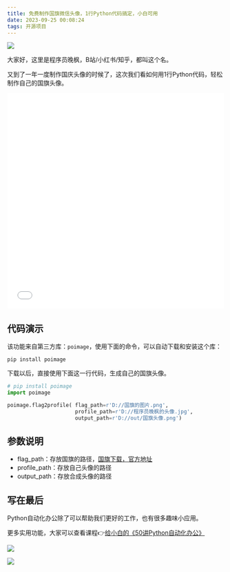```yaml
---
title: 免费制作国旗微信头像，1行Python代码搞定，小白可用
date: 2023-09-25 00:08:24
tags: 开源项目
---
```




![](https://article-1300615378.cos.ap-nanjing.myqcloud.com/poimage/flag2profile/cover.png)

大家好，这里是程序员晚枫，B站/小红书/知乎，都叫这个名。

又到了一年一度制作国庆头像的时候了，这次我们看如何用1行Python代码，轻松制作自己的国旗头像。

<iframe src="//player.bilibili.com/player.html?bvid=BV15u4y147ow" scrolling="no" border="0" frameborder="no" framespacing="0" allowfullscreen="true" width=100%, height=500> </iframe>


## 代码演示

该功能来自第三方库：``poimage``，使用下面的命令，可以自动下载和安装这个库：

```shell
pip install poimage
```

下载以后，直接使用下面这一行代码，生成自己的国旗头像。
```python
# pip install poimage
import poimage

poimage.flag2profile( flag_path=r'D://国旗的图片.png', 
                      profile_path=r'D://程序员晚枫的头像.jpg',
                      output_path=r'D://out/国旗头像.png')
```

## 参数说明

- flag_path：存放国旗的路径，[国旗下载，官方地址](https://mp.weixin.qq.com/s/zm6wQcadvH5sfcMSlJIapg)
- profile_path：存放自己头像的路径
- output_path：存放合成头像的路径

## 写在最后

Python自动化办公除了可以帮助我们更好的工作，也有很多趣味小应用。

更多实用功能，大家可以查看课程👉[给小白的《50讲Python自动化办公》](https://mp.weixin.qq.com/s/VH93du82QMuPz_1V3c5a6w)



![](https://website-python-1300615378.cos.ap-nanjing.myqcloud.com/%E5%BC%95%E5%AF%BC%E8%B6%85%E9%93%BE%E6%8E%A5/auto-work.jpg)

![](https://ads-1300615378.cos.ap-guangzhou.myqcloud.com/alipay/hong-3.jpg)